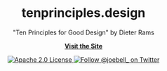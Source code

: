 <h1 align="center">
  tenprinciples.design
</h1>

<p align="center">
  "Ten Principles for Good Design" by Dieter Rams
</p>

<p align="center">
  <strong><a href="https://tenprinciples.design">Visit the Site</a></strong><br/>
</p>

<p align="center">
  <a href="https://github.com/joe-bell/tenprinciples.design/blob/main/LICENSE">
    <img alt="Apache 2.0 License" src="https://badgen.net/github/license/joe-bell/loading-disco" />
  </a>
  <a href="https://twitter.com/joebell_">
    <img alt="Follow @joebell_ on Twitter" src="https://img.shields.io/twitter/follow/joebell_.svg?style=social&label=Follow" />
  </a>
</p>
